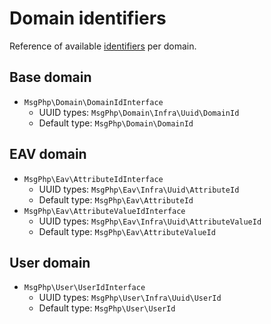 # Domain identifiers

Reference of available [identifiers](../ddd/identifiers.md) per domain.

## Base domain

- `MsgPhp\Domain\DomainIdInterface`
    - UUID types: `MsgPhp\Domain\Infra\Uuid\DomainId`
    - Default type: `MsgPhp\Domain\DomainId`

## EAV domain

- `MsgPhp\Eav\AttributeIdInterface`
    - UUID types: `MsgPhp\Eav\Infra\Uuid\AttributeId`
    - Default type: `MsgPhp\Eav\AttributeId`
- `MsgPhp\Eav\AttributeValueIdInterface`
    - UUID types: `MsgPhp\Eav\Infra\Uuid\AttributeValueId`
    - Default type: `MsgPhp\Eav\AttributeValueId`

## User domain

- `MsgPhp\User\UserIdInterface`
    - UUID types: `MsgPhp\User\Infra\Uuid\UserId`
    - Default type: `MsgPhp\User\UserId`
